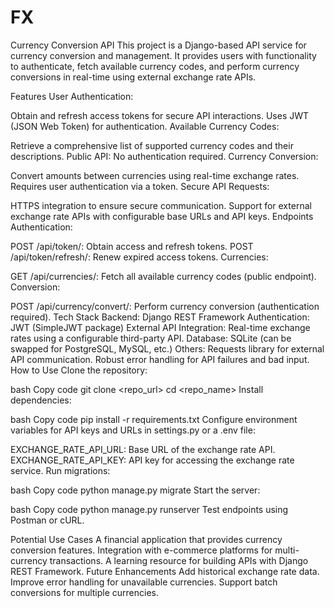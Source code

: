 # FX
Currency Conversion API
This project is a Django-based API service for currency conversion and management. It provides users with functionality to authenticate, fetch available currency codes, and perform currency conversions in real-time using external exchange rate APIs.

Features
User Authentication:

Obtain and refresh access tokens for secure API interactions.
Uses JWT (JSON Web Token) for authentication.
Available Currency Codes:

Retrieve a comprehensive list of supported currency codes and their descriptions.
Public API: No authentication required.
Currency Conversion:

Convert amounts between currencies using real-time exchange rates.
Requires user authentication via a token.
Secure API Requests:

HTTPS integration to ensure secure communication.
Support for external exchange rate APIs with configurable base URLs and API keys.
Endpoints
Authentication:

POST /api/token/: Obtain access and refresh tokens.
POST /api/token/refresh/: Renew expired access tokens.
Currencies:

GET /api/currencies/: Fetch all available currency codes (public endpoint).
Conversion:

POST /api/currency/convert/: Perform currency conversion (authentication required).
Tech Stack
Backend: Django REST Framework
Authentication: JWT (SimpleJWT package)
External API Integration: Real-time exchange rates using a configurable third-party API.
Database: SQLite (can be swapped for PostgreSQL, MySQL, etc.)
Others:
Requests library for external API communication.
Robust error handling for API failures and bad input.
How to Use
Clone the repository:

bash
Copy code
git clone <repo_url>
cd <repo_name>
Install dependencies:

bash
Copy code
pip install -r requirements.txt
Configure environment variables for API keys and URLs in settings.py or a .env file:

EXCHANGE_RATE_API_URL: Base URL of the exchange rate API.
EXCHANGE_RATE_API_KEY: API key for accessing the exchange rate service.
Run migrations:

bash
Copy code
python manage.py migrate
Start the server:

bash
Copy code
python manage.py runserver
Test endpoints using Postman or cURL.

Potential Use Cases
A financial application that provides currency conversion features.
Integration with e-commerce platforms for multi-currency transactions.
A learning resource for building APIs with Django REST Framework.
Future Enhancements
Add historical exchange rate data.
Improve error handling for unavailable currencies.
Support batch conversions for multiple currencies.
